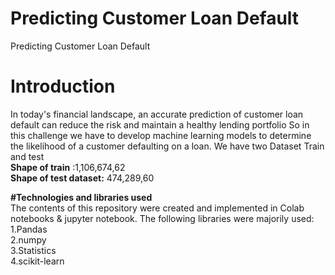 # Predicting Customer Loan Default
Predicting Customer Loan Default
# Introduction
In today's financial landscape, an accurate prediction of customer loan default can reduce the risk and maintain a healthy lending portfolio
So in this challenge we have to develop machine learning models to determine the likelihood of a customer defaulting on a loan.
We have two Dataset Train and test<br>
**Shape  of train** :1,106,674,62<br> 
**Shape of test dataset:** 474,289,60

**#Technologies and libraries used**<br>
The contents of this repository were created and implemented in Colab notebooks & jupyter notebook. The following libraries were majorily used:<br>
1.Pandas<br>
2.numpy<br>
3.Statistics<br>
4.scikit-learn<br>

